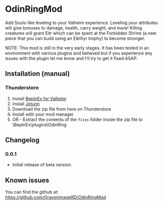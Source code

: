# OdinRingMod
Add Souls-like leveling to your Valheim experience. Leveling your attributes will give bonuses to damage, health, carry weight, and more! Killing creatures will grant Eitr which can be spent at the Forbidden Shrine (a new piece that you can build using an Eikthyr trophy) to become stronger.

NOTE: This mod is still in the very early stages. It has been tested in an environment with various plugins and behaved but if you experience any issues with the plugin let me know and I'll try to get it fixed ASAP.

## Installation (manual)

### Thunderstore
  1. Install [BepInEx for Valheim﻿](https://valheim.thunderstore.io/package/denikson/BepInExPack_Valheim/)
  1. Install [Jotunn﻿](https://valheim.thunderstore.io/package/ValheimModding/Jotunn/)
  1. Download the zip file from here on Thunderstore
  1. Install with your mod manager
  1. OR - Extract the contents of the `files` folder inside the zip file to <Your Valheim Installation Directory>\BepInEx\plugins\OdinRing

## Changelog

### 0.0.1
  * Initial release of beta version.

## Known issues
You can find the github at: https://github.com/GravenImageRD/OdinRingMod
